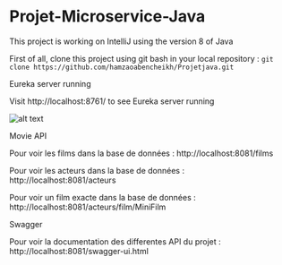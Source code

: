 # Projet-Microservice-Java
This project is working on IntelliJ using the version 8 of Java



First of all, clone this project using git bash in your local repository : `git clone https://github.com/hamzaoabencheikh/Projetjava.git`

Eureka server running 

Visit http://localhost:8761/ to see Eureka server running

![alt text](https://i.imgur.com/Td8Atpi.png)


Movie API 

Pour voir les films dans la base de données : http://localhost:8081/films



Pour voir les acteurs dans la base de données : http://localhost:8081/acteurs



Pour voir un film exacte dans la base de données : http://localhost:8081/acteurs/film/MiniFilm








Swagger

Pour voir la documentation des differentes API du projet : http://localhost:8081/swagger-ui.html












